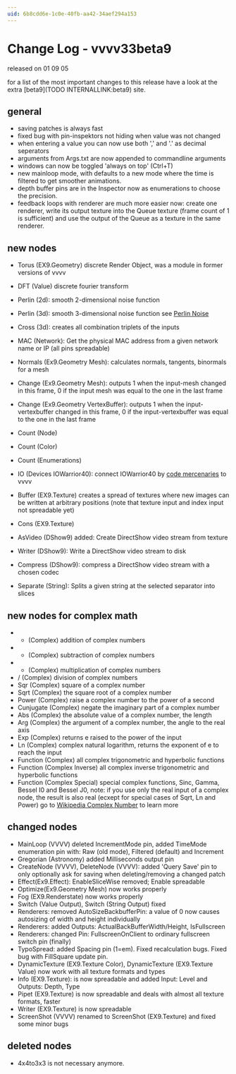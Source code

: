 ```yaml
---
uid: 6b8cdd6e-1c0e-40fb-aa42-34aef294a153
---
```


# Change Log - vvvv33beta9
released on 01 09 05  

for a list of the most important changes to this release have a look at the extra [beta9](TODO INTERNALLINK:beta9) site.  

## general

* saving patches is always fast  
* fixed bug with pin-inspektors not hiding when value was not changed  
* when entering a value you can now use both ',' and '.' as decimal seperators   
* arguments from Args.txt are now appended to commandline arguments  
* windows can now be toggled 'always on top' (Ctrl+T)  
* new mainloop mode, with defaults to a new mode where the time is filtered to get smoother animations.   
* depth buffer pins are in the Inspector now as enumerations to choose the precision.  
* feedback loops with renderer are much more easier now: create one renderer, write its output texture into the Queue texture (frame count of 1 is sufficient) and use the output of the Queue as a texture in the same renderer.  

## new nodes
* <span class="node">Torus (EX9.Geometry)</span> discrete Render Object, was a module in former versions of vvvv  
* DFT (Value) discrete fourier transform  
* Perlin (2d): smooth 2-dimensional noise function  
* Perlin (3d): smooth 3-dimensional noise function see <a href="http://freespace.virgin.net/hugo.elias/models/m_perlin.htm" class="extURL" target="_blank">Perlin Noise</a>  
* Cross (3d): creates all combination triplets of the inputs  
* MAC (Network): Get the physical MAC address from a given network name or IP (all pins spreadable)  
* Normals (Ex9.Geometry Mesh): calculates normals, tangents, binormals for a mesh  
* Change (Ex9.Geometry Mesh): outputs 1 when the input-mesh changed in this frame, 0 if the input mesh was equal to the one in the last frame  
* Change (Ex9.Geometry VertexBuffer): outputs 1 when the input-vertexbuffer changed in this frame, 0 if the input-vertexbuffer was equal to the one in the last frame  
* Count (Node)  
* Count (Color)  
* Count (Enumerations)  
* IO (Devices IOWarrior40): connect IOWarrior40 by <a href="http://codemercs.com/" class="extURL" target="_blank">code mercenaries</a> to vvvv  

* Buffer (EX9.Texture) creates a spread of textures where new images can be written at arbitrary positions (note that texture input and index input not spreadable yet)  
* Cons (EX9.Texture)  
* AsVideo (DShow9) added: Create DirectShow video stream from texture  
* Writer (DShow9): Write a DirectShow video stream to disk  
* Compress (DShow9): compress a DirectShow video stream with a chosen codec  
* Separate (String): Splits a given string at the selected separator into slices  

## new nodes for complex math
* + (Complex) addition of complex numbers  
* - (Complex) subtraction of complex numbers  
* * (Complex) multiplication of complex numbers  
* / (Complex) division of complex numbers  
* Sqr (Complex) square of a complex number  
* Sqrt (Complex) the square root of a complex number  
* Power (Complex) raise a complex number to the power of a second  
* Cunjugate (Complex) negate the imaginary part of a complex number  
* Abs (Complex) the absolute value of a complex number, the length  
* Arg (Complex) the argument of a complex number, the angle to the real axis   
* Exp (Complex) returns e raised to the power of the input  
* Ln (Complex) complex natural logarithm, returns the exponent of e to reach the input  
* Function (Complex) all complex trigonometric and hyperbolic functions  
* Function (Complex Inverse) all complex inverse trigonometric and hyperbolic functions  
* Function (Complex Special) special complex functions, Sinc, Gamma, Bessel I0 and Bessel J0, note: if you use only the real input of a complex node, the result is also real (ecxept for special cases of Sqrt, Ln and Power) go to <a href="http://en.wikipedia.org/wiki/Complex_number" class="extURL" target="_blank">Wikipedia Complex Number</a> to learn more  

## changed nodes
* MainLoop (VVVV) deleted IncrementMode pin, added TimeMode enumeration pin with: Raw (old mode), Filtered (default) and Increment  
* Gregorian (Astronomy) added Milliseconds output pin  
* CreateNode (VVVV), DeleteNode (VVVV): added 'Query Save' pin to only optionally ask for saving when deleting/removing a changed patch  
* Effect(Ex9.Effect): EnableSliceWise removed; Enable spreadable  
* Optimize(Ex9.Geometry Mesh) now works properly   
* Fog (EX9.Renderstate) now works properly  
* Switch (Value Output), Switch (String Output) fixed   
* Renderers: removed AutoSizeBackbufferPin: a value of 0 now causes autosizing of width and height individually  
* Renderers: added Outputs: ActualBackBufferWidth/Height, IsFullscreen  
* Renderers: changed Pin: FullscreenOnClient to ordinary fullscreen switch pin (finally)  
* TypoSpread: added Spacing pin (1=em). Fixed recalculation bugs. Fixed bug with FillSquare update pin.    
* DynamicTexture (EX9.Texture Color), DynamicTexture (EX9.Texture Value) now work with all texture formats and types  
* Info (EX9.Texture): is now spreadable and added Input: Level and Outputs: Depth, Type   
* Pipet (EX9.Texture) is now spreadable and deals with almost all texture formats, faster  
* Writer (EX9.Texture) is now spreadable  
* ScreenShot (VVVV) renamed to ScreenShot (EX9.Texture) and fixed some minor bugs  

## deleted nodes
* 4x4to3x3 is not necessary anymore.  